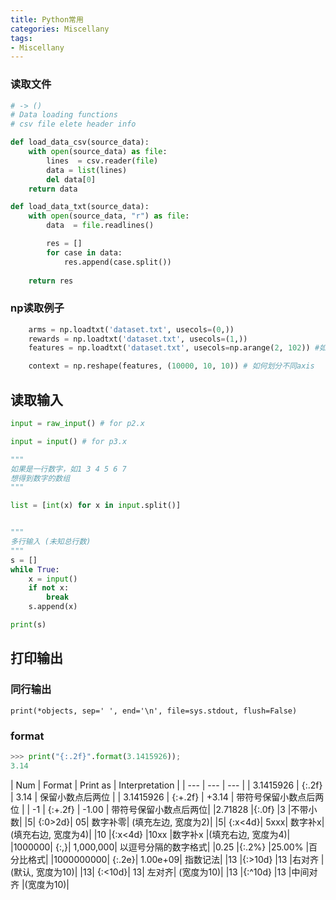 ```yaml
---
title: Python常用
categories: Miscellany
tags:
- Miscellany
---
```

### 读取文件
```python
# -> ()
# Data loading functions 
# csv file elete header info

def load_data_csv(source_data):
    with open(source_data) as file:
        lines  = csv.reader(file)
        data = list(lines)
        del data[0]
    return data

def load_data_txt(source_data):
    with open(source_data, "r") as file:
        data  = file.readlines()

        res = []        
        for case in data:
            res.append(case.split())
            
    return res
```

### np读取例子
```python
    arms = np.loadtxt('dataset.txt', usecols=(0,))
    rewards = np.loadtxt('dataset.txt', usecols=(1,))
    features = np.loadtxt('dataset.txt', usecols=np.arange(2, 102)) #如何选定多列

    context = np.reshape(features, (10000, 10, 10)) # 如何划分不同axis
```

## 读取输入
```python
input = raw_input() # for p2.x

input = input() # for p3.x

"""
如果是一行数字，如1 3 4 5 6 7
想得到数字的数组
"""

list = [int(x) for x in input.split()]


"""
多行输入 (未知总行数)
"""
s = []
while True:
    x = input()
    if not x:
        break
    s.append(x)

print(s)
```

## 打印输出
### 同行输出
```
print(*objects, sep=' ', end='\n', file=sys.stdout, flush=False)
```

### format
```py
>>> print("{:.2f}".format(3.1415926));
3.14
```
| Num | Format | Print as | Interpretation |
| --- | --- | --- |
| 3.1415926	| {:.2f} | 3.14 | 保留小数点后两位 |
| 3.1415926	| {:+.2f} |	+3.14 |	带符号保留小数点后两位 |
| -1 |	{:+.2f} |	-1.00 |	带符号保留小数点后两位|
|2.71828	|{:.0f}	|3	|不带小数|
|5|	{:0>2d}|	05|	数字补零| (填充左边, 宽度为2)|
|5|	{:x<4d}|	5xxx|	数字补x| (填充右边, 宽度为4)|
|10	|{:x<4d}	|10xx	|数字补x |(填充右边, 宽度为4)|
|1000000|	{:,}|	1,000,000|	以逗号分隔的数字格式|
|0.25	|{:.2%}	|25.00%	|百分比格式|
|1000000000|	{:.2e}|	1.00e+09|	指数记法|
|13	|{:>10d}	        |13	|右对齐 |(默认, 宽度为10)|
|13|	{:<10d}|	13|	左对齐| (宽度为10)|
|13	|{:^10d}	    |13	|中间对齐 |(宽度为10)|

